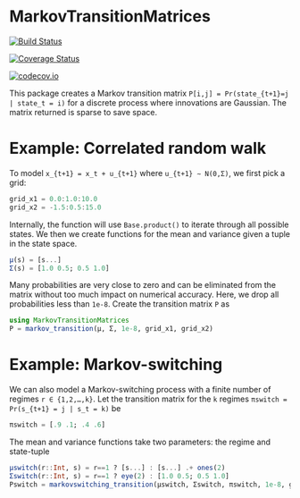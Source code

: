 # MarkovTransitionMatrices

[![Build Status](https://travis-ci.org/magerton/MarkovTransitionMatrices.jl.svg?branch=master)](https://travis-ci.org/magerton/MarkovTransitionMatrices.jl)

[![Coverage Status](https://coveralls.io/repos/magerton/MarkovTransitionMatrices.jl/badge.svg?branch=master&service=github)](https://coveralls.io/github/magerton/MarkovTransitionMatrices.jl?branch=master)

[![codecov.io](http://codecov.io/github/magerton/MarkovTransitionMatrices.jl/coverage.svg?branch=master)](http://codecov.io/github/magerton/MarkovTransitionMatrices.jl?branch=master)

This package creates a Markov transition matrix `P[i,j] = Pr(state_{t+1}=j | state_t = i)`
for a discrete process where innovations are Gaussian. The matrix returned is sparse to save space.

# Example: Correlated random walk

To model `x_{t+1} = x_t + u_{t+1}` where `u_{t+1} ∼ N(0,Σ)`, we first pick a grid:
```julia
grid_x1 = 0.0:1.0:10.0
grid_x2 = -1.5:0.5:15.0
```
Internally, the function will use `Base.product()` to iterate through all possible
states. We then we create functions for the mean and variance given a tuple in
the state space.
```julia
μ(s) = [s...]
Σ(s) = [1.0 0.5; 0.5 1.0]
```
Many probabilities are very close to zero and can be eliminated from the matrix
without too much impact on numerical accuracy. Here, we drop all probabilities less
than `1e-8`. Create the transition matrix `P` as
```julia
using MarkovTransitionMatrices
P = markov_transition(μ, Σ, 1e-8, grid_x1, grid_x2)
```

# Example: Markov-switching

We can also model a Markov-switching process with a finite number of regimes
`r ∈ {1,2,…,k}`. Let the transition matrix for the `k` regimes
`πswitch = Pr(s_{t+1} = j | s_t = k)` be
```julia
πswitch = [.9 .1; .4 .6]
```
The mean and variance functions take two parameters: the regime and state-tuple
```julia
μswitch(r::Int, s) = r==1 ? [s...] : [s...] .+ ones(2)
Σswitch(r::Int, s) = r==1 ? eye(2) : [1.0 0.5; 0.5 1.0]
Pswitch = markovswitching_transition(μswitch, Σswitch, πswitch, 1e-8, grid_x1, grid_x2)
```
